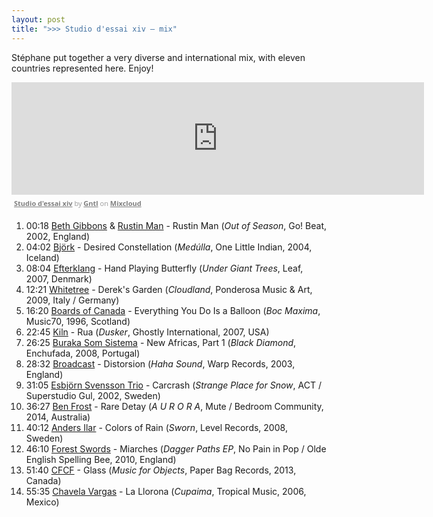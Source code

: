 ```yaml
---
layout: post
title: ">>> Studio d'essai xiv – mix"
---
```


Stéphane put together a very diverse and international mix, with eleven countries represented here. Enjoy!

<iframe src="https://www.mixcloud.com/widget/iframe/?embed_type=widget_standard&amp;embed_uuid=6f94260d-4e1f-40ba-9470-6537766e846a&amp;feed=https%3A%2F%2Fwww.mixcloud.com%2FGNTL%2Fstudio-dessai-xiv%2F&amp;hide_cover=1&amp;hide_tracklist=1&amp;replace=0" frameborder="0" height="180" width="660"></iframe><div style="clear: both; height: 3px; width: 652px;"></div><p style="display: block; font-size: 11px; font-family: &quot;Open Sans&quot;,Helvetica,Arial,sans-serif; margin: 0px; padding: 3px 4px; color: rgb(153, 153, 153); width: 652px;"><a href="https://www.mixcloud.com/GNTL/studio-dessai-xiv/?utm_source=widget&amp;utm_medium=web&amp;utm_campaign=base_links&amp;utm_term=resource_link" target="_blank" style="color:#808080; font-weight:bold;">Studio d'essai xiv</a><span> by </span><a href="https://www.mixcloud.com/GNTL/?utm_source=widget&amp;utm_medium=web&amp;utm_campaign=base_links&amp;utm_term=profile_link" target="_blank" style="color:#808080; font-weight:bold;">Gntl</a><span> on </span><a href="https://www.mixcloud.com/?utm_source=widget&amp;utm_medium=web&amp;utm_campaign=base_links&amp;utm_term=homepage_link" target="_blank" style="color:#808080; font-weight:bold;"> Mixcloud</a></p><div style="clear: both; height: 3px; width: 652px;"></div>

1. 00:18 [Beth Gibbons](http://musicbrainz.org/artist/5adcb9d9-5ea2-428d-af46-ef626966e106) & [Rustin Man](http://musicbrainz.org/artist/bbae1d2b-4c8e-4124-9d61-82edb92040bb) - Rustin Man (_Out of Season_, Go! Beat, 2002, England)
2. 04:02 [Björk](http://musicbrainz.org/artist/87c5dedd-371d-4a53-9f7f-80522fb7f3cb) - Desired Constellation (_Medúlla_, One Little Indian, 2004, Iceland)
3. 08:04 [Efterklang](http://musicbrainz.org/artist/8a7bed97-f080-4984-8db5-2ea5c82d8b33) - Hand Playing Butterfly (_Under Giant Trees_, Leaf, 2007, Denmark)
4. 12:21 [Whitetree](http://musicbrainz.org/artist/04c64867-07ce-4638-98cc-4dbc2b0bd7a8) - Derek's Garden (_Cloudland_, Ponderosa Music & Art, 2009, Italy / Germany)
5. 16:20 [Boards of Canada](http://musicbrainz.org/artist/69158f97-4c07-4c4e-baf8-4e4ab1ed666e) - Everything You Do Is a Balloon (_Boc Maxima_, Music70, 1996, Scotland)
6. 22:45 [Kiln](http://musicbrainz.org/artist/821905cc-05ac-405a-84b6-12702b177624) - Rua (_Dusker_, Ghostly International, 2007, USA)
7. 26:25 [Buraka Som Sistema](http://musicbrainz.org/artist/2061f628-01cd-4343-a078-900f639d67fe) - New Africas, Part 1 (_Black Diamond_, Enchufada, 2008, Portugal)
8. 28:32 [Broadcast](http://musicbrainz.org/artist/aaae25bf-c794-45d7-bab7-cdc7c655bfa6) - Distorsion (_Haha Sound_, Warp Records, 2003, England)
9. 31:05 [Esbjörn Svensson Trio](http://musicbrainz.org/artist/cfa7c6b1-bbb3-4f9a-a636-cbfafb9b4bcf) - Carcrash (_Strange Place for Snow_, ACT / Superstudio Gul, 2002, Sweden)
10. 36:27 [Ben Frost](http://musicbrainz.org/artist/74ce8ef4-7ad6-41ec-92a6-d6c50ecd1637) - Rare Detay (_A U R O R A_, Mute / Bedroom Community, 2014, Australia)
11. 40:12 [Anders Ilar](http://musicbrainz.org/artist/d1c6dcaa-751f-41e7-8dc5-7db2b30a1867) - Colors of Rain (_Sworn_, Level Records, 2008, Sweden)
12. 46:10 [Forest Swords](http://musicbrainz.org/artist/98400193-5390-4720-b29e-65593037256c) - Miarches (_Dagger Paths EP_, No Pain in Pop / Olde English Spelling Bee, 2010, England)
13. 51:40 [CFCF](http://musicbrainz.org/artist/c06cb96b-2a5c-439a-8171-fe3bd7d01ac3) - Glass (_Music for Objects_, Paper Bag Records, 2013, Canada)
14. 55:35 [Chavela Vargas](http://musicbrainz.org/artist/77586a91-4586-4962-b836-e496d3a05432) - La Llorona (_Cupaima_, Tropical Music, 2006, Mexico)
